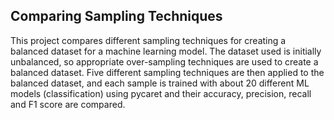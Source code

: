 ## Comparing Sampling Techniques 

This project compares different sampling techniques for creating a balanced dataset for a machine learning model. The dataset used is initially unbalanced, so appropriate over-sampling techniques are used to create a balanced dataset. Five different sampling techniques are then applied to the balanced dataset, and each sample is trained with about 20 different ML models (classification) using pycaret and their accuracy, precision, recall and F1 score are compared.
